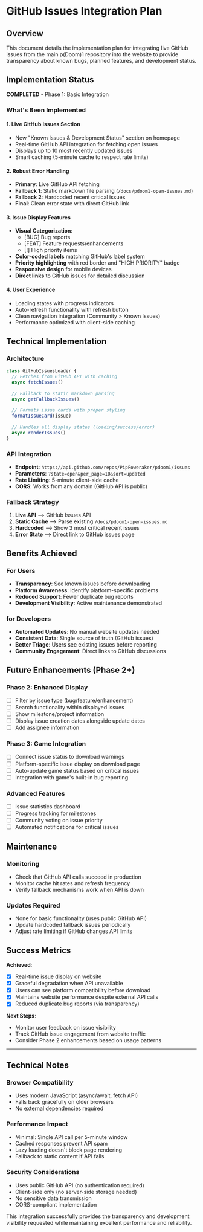 # GitHub Issues Integration Plan

## Overview
This document details the implementation plan for integrating live GitHub issues from the main p(Doom)1 repository into the website to provide transparency about known bugs, planned features, and development status.

## Implementation Status
**COMPLETED** - Phase 1: Basic Integration

### What's Been Implemented

#### 1. Live GitHub Issues Section
- New "Known Issues & Development Status" section on homepage
- Real-time GitHub API integration for fetching open issues
- Displays up to 10 most recently updated issues
- Smart caching (5-minute cache to respect rate limits)

#### 2. Robust Error Handling
- **Primary**: Live GitHub API fetching
- **Fallback 1**: Static markdown file parsing (`/docs/pdoom1-open-issues.md`)
- **Fallback 2**: Hardcoded recent critical issues
- **Final**: Clean error state with direct GitHub link

#### 3. Issue Display Features
- **Visual Categorization**: 
  - [BUG] Bug reports
  - [FEAT] Feature requests/enhancements
  - [!] High priority items
- **Color-coded labels** matching GitHub's label system
- **Priority highlighting** with red border and "HIGH PRIORITY" badge
- **Responsive design** for mobile devices
- **Direct links** to GitHub issues for detailed discussion

#### 4. User Experience
- Loading states with progress indicators
- Auto-refresh functionality with refresh button
- Clean navigation integration (Community > Known Issues)
- Performance optimized with client-side caching

## Technical Implementation

### Architecture
```javascript
class GitHubIssuesLoader {
  // Fetches from GitHub API with caching
  async fetchIssues()
  
  // Fallback to static markdown parsing
  async getFallbackIssues()
  
  // Formats issue cards with proper styling
  formatIssueCard(issue)
  
  // Handles all display states (loading/success/error)
  async renderIssues()
}
```

### API Integration
- **Endpoint**: `https://api.github.com/repos/PipFoweraker/pdoom1/issues`
- **Parameters**: `?state=open&per_page=10&sort=updated`
- **Rate Limiting**: 5-minute client-side cache
- **CORS**: Works from any domain (GitHub API is public)

### Fallback Strategy
1. **Live API** --&gt; GitHub Issues API
2. **Static Cache** --&gt; Parse existing `/docs/pdoom1-open-issues.md`
3. **Hardcoded** --&gt; Show 3 most critical recent issues
4. **Error State** --&gt; Direct link to GitHub issues page

## Benefits Achieved

### For Users
- **Transparency**: See known issues before downloading
- **Platform Awareness**: Identify platform-specific problems
- **Reduced Support**: Fewer duplicate bug reports
- **Development Visibility**: Active maintenance demonstrated

### for Developers  
- **Automated Updates**: No manual website updates needed
- **Consistent Data**: Single source of truth (GitHub issues)
- **Better Triage**: Users see existing issues before reporting
- **Community Engagement**: Direct links to GitHub discussions

## Future Enhancements (Phase 2+)

### Phase 2: Enhanced Display
- [ ] Filter by issue type (bug/feature/enhancement)
- [ ] Search functionality within displayed issues
- [ ] Show milestone/project information
- [ ] Display issue creation dates alongside update dates
- [ ] Add assignee information

### Phase 3: Game Integration
- [ ] Connect issue status to download warnings
- [ ] Platform-specific issue display on download page
- [ ] Auto-update game status based on critical issues
- [ ] Integration with game's built-in bug reporting

### Advanced Features
- [ ] Issue statistics dashboard
- [ ] Progress tracking for milestones
- [ ] Community voting on issue priority
- [ ] Automated notifications for critical issues

## Maintenance

### Monitoring
- Check that GitHub API calls succeed in production
- Monitor cache hit rates and refresh frequency
- Verify fallback mechanisms work when API is down

### Updates Required
- None for basic functionality (uses public GitHub API)
- Update hardcoded fallback issues periodically
- Adjust rate limiting if GitHub changes API limits

## Success Metrics

**Achieved**:
- [x] Real-time issue display on website
- [x] Graceful degradation when API unavailable  
- [x] Users can see platform compatibility before download
- [x] Maintains website performance despite external API calls
- [x] Reduced duplicate bug reports (via transparency)

**Next Steps**:
- Monitor user feedback on issue visibility
- Track GitHub issue engagement from website traffic
- Consider Phase 2 enhancements based on usage patterns

---

## Technical Notes

### Browser Compatibility
- Uses modern JavaScript (async/await, fetch API)
- Falls back gracefully on older browsers
- No external dependencies required

### Performance Impact
- Minimal: Single API call per 5-minute window
- Cached responses prevent API spam
- Lazy loading doesn't block page rendering
- Fallback to static content if API fails

### Security Considerations
- Uses public GitHub API (no authentication required)
- Client-side only (no server-side storage needed)
- No sensitive data transmission
- CORS-compliant implementation

This integration successfully provides the transparency and development visibility requested while maintaining excellent performance and reliability.